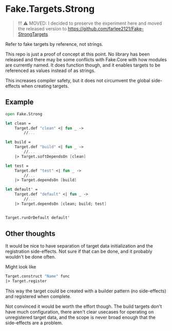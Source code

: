 # Fake.Targets.Strong

> !!! ⚠️ MOVED: I decided to preserve the experiment here and moved the released version to https://github.com/farlee2121/Fake-StrongTargets

Refer to fake targets by reference, not strings.

This repo is just a proof of concept at this point. No library has been released and there may be some conflicts with Fake.Core with how modules are currently named.
It does function though, and it enables targets to be referenced as values instead of as strings.

This increases compiler safety, but it does not circumvent the global side-effects when creating targets.

## Example

```fsharp
open Fake.Strong

let clean = 
    Target.def "clean" <| fun _ ->
        //...

let build = 
    Target.def "build" <| fun _ ->
        //...
    |> Target.softDependsOn [clean]

let test = 
    Target.def "test" <| fun _ ->
        //...
    |> Target.dependsOn [build]

let default' = 
    Target.def "default" <| fun _ -> 
        //...
    |> Target.dependsOn [clean; build; test]


Target.runOrDefault default'
```

## Other thoughts

It would be nice to have separation of target data initialization and the registration side-effects. Not sure if that can be done, and it probably wouldn't be done often.

Might look like
```fsharp
Target.construct "Name" func
|> Target.register
```

This way the target could be created with a builder pattern (no side-effects) and registered when complete.

Not convinced it would be worth the effort though. The build targets don't have much configuration, there aren't clear usecases for operating on unregistered target data, and the scope is never broad enough that the side-effects are a problem.
